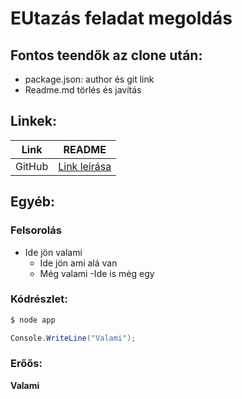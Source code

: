 # EUtazás feladat megoldás

## Fontos teendők az clone után:

-   package.json: author és git link
-   Readme.md törlés és javítás

## Linkek:

|  Link  | README                    |
| ------ | ------------------------- |
| GitHub | [Link leírása][git] |

## Egyéb:

### Felsorolás

-   Ide jön valami
    -   Ide jön ami alá van
    -   Még valami
        -Ide is még egy

### Kódrészlet:

```sh
$ node app
```
```c#
Console.WriteLine("Valami");
```

### Erőős:

**Valami**

[git]: https://github.com/csiszaralex/eutazas
